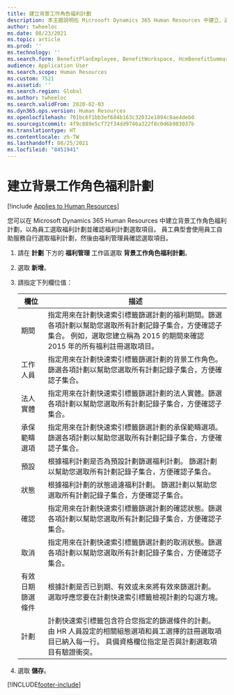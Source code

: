 ```yaml
---
title: 建立背景工作角色福利計劃
description: 本主題說明在 Microsoft Dynamics 365 Human Resources 中建立、選取和確認背景工作角色福利計劃的方式。
author: twheeloc
ms.date: 08/23/2021
ms.topic: article
ms.prod: ''
ms.technology: ''
ms.search.form: BenefitPlanEmployee, BenefitWorkspace, HcmBenefitSummaryPart
audience: Application User
ms.search.scope: Human Resources
ms.custom: 7521
ms.assetid: ''
ms.search.region: Global
ms.author: twheeloc
ms.search.validFrom: 2020-02-03
ms.dyn365.ops.version: Human Resources
ms.openlocfilehash: 701bc6f1bb3ef684b163c32032e1094c8ae4deb0
ms.sourcegitcommit: 4f9c889e5cf72f34dd9746a322f8c0d6b983037b
ms.translationtype: HT
ms.contentlocale: zh-TW
ms.lasthandoff: 08/25/2021
ms.locfileid: "8451941"
---
```

# <a name="create-worker-benefit-plans"></a>建立背景工作角色福利計劃

[!include [Applies to Human Resources](../includes/applies-to-hr.md)]

您可以在 Microsoft Dynamics 365 Human Resources 中建立背景工作角色福利計劃，以為員工選取福利計劃並確認福利計劃選取項目。 員工典型會使用員工自助服務自行選取福利計劃，然後由福利管理員確認選取項目。 

1. 請在 **計劃** 下方的 **福利管理** 工作區選取 **背景工作角色福利計劃**。

2. 選取 **新增**。

3. 請指定下列欄位值：

   | 欄位 | 描述 |
   | --- | --- |
   | 期間 | 指定用來在計劃快速索引標籤篩選計劃的福利期間。篩選各項計劃以幫助您選取所有計劃記錄子集合，方便確認子集合。 例如，選取您建立稱為 2015 的期間來確認 2015 年的所有福利註冊選取項目。 |
   | 工作人員 | 指定用來在計劃快速索引標籤篩選計劃的背景工作角色。篩選各項計劃以幫助您選取所有計劃記錄子集合，方便確認子集合。 |
   | 法人實體 | 指定用來在計劃快速索引標籤篩選計劃的法人實體。篩選各項計劃以幫助您選取所有計劃記錄子集合，方便確認子集合。 |
   | 承保範疇選項 | 指定用來在計劃快速索引標籤篩選計劃的承保範疇選項。篩選各項計劃以幫助您選取所有計劃記錄子集合，方便確認子集合。 |
   | 預設 | 根據福利計劃是否為預設計劃篩選福利計劃。 篩選計劃以幫助您選取所有計劃記錄子集合，方便確認子集合。 |
   | 狀態 | 根據福利計劃的狀態過濾福利計劃。 篩選計劃以幫助您選取所有計劃記錄子集合，方便確認子集合。 |
   | 確認 | 指定用來在計劃快速索引標籤篩選計劃的確認狀態。篩選各項計劃以幫助您選取所有計劃記錄子集合，方便確認子集合。 |
   | 取消 | 指定用來在計劃快速索引標籤篩選計劃的取消狀態。篩選各項計劃以幫助您選取所有計劃記錄子集合，方便確認子集合。 |
   | 有效日期篩選條件 | 根據計劃是否已到期、有效或未來將有效來篩選計劃。 選取呼應您要在計劃快速索引標籤檢視計劃的勾選方塊。 |
   | 計劃 | 計劃快速索引標籤包含符合您指定的篩選條件的計劃。 由 HR 人員設定的相關組態選項和員工選擇的註冊選取項目已納入每一行。 具備資格欄位指定是否與計劃選取項目有驗證衝突。 |

4. 選取 **儲存**。


[!INCLUDE[footer-include](../includes/footer-banner.md)]
